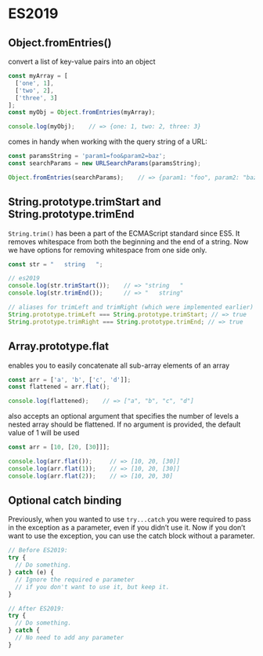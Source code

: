 # ES2019

## Object.fromEntries()

convert a list of key-value pairs into an object

```js
const myArray = [
  ['one', 1],
  ['two', 2],
  ['three', 3]
];
const myObj = Object.fromEntries(myArray);

console.log(myObj);    // => {one: 1, two: 2, three: 3}
```

comes in handy when working with the query string of a URL:

```js
const paramsString = 'param1=foo&param2=baz';
const searchParams = new URLSearchParams(paramsString);

Object.fromEntries(searchParams);    // => {param1: "foo", param2: "baz"}
```

## String.prototype.trimStart and String.prototype.trimEnd

`String.trim()` has been a part of the ECMAScript standard since ES5. It removes whitespace from both the beginning and the end of a string. Now we have options for removing whitespace from one side only.

```js
const str = "   string   ";

// es2019
console.log(str.trimStart());    // => "string   "
console.log(str.trimEnd());      // => "   string"

// aliases for trimLeft and trimRight (which were implemented earlier) but new naming is consistent with `String.prototype.padStart` and `String.prototype.padEnd` (ES2017 features) and therefore is preferred over the previous names
String.prototype.trimLeft === String.prototype.trimStart; // => true
String.prototype.trimRight === String.prototype.trimEnd; // => true
```

## Array.prototype.flat

enables you to easily concatenate all sub-array elements of an array

```js
const arr = ['a', 'b', ['c', 'd']];
const flattened = arr.flat();

console.log(flattened);    // => ["a", "b", "c", "d"]
```

also accepts an optional argument that specifies the number of levels a nested array should be flattened. If no argument is provided, the default value of 1 will be used

```js
const arr = [10, [20, [30]]];

console.log(arr.flat());     // => [10, 20, [30]]
console.log(arr.flat(1));    // => [10, 20, [30]]
console.log(arr.flat(2));    // => [10, 20, 30]
```

## Optional catch binding

Previously, when you wanted to use `try...catch` you were required to pass in the exception as a parameter, even if you didn’t use it. Now if you don’t want to use the exception, you can use the catch block without a parameter.

```js
// Before ES2019:
try {
  // Do something.
} catch (e) {
  // Ignore the required e parameter
  // if you don't want to use it, but keep it.
}

// After ES2019:
try {
  // Do something.
} catch {
  // No need to add any parameter
}
```
